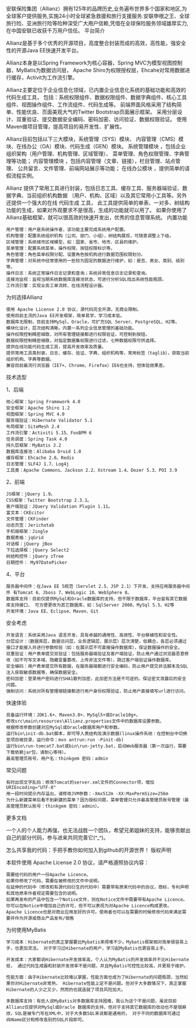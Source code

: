 安联保险集团（Allianz）拥有125年的品牌历史,业务遍布世界多个国家和地区,为全球客户提供服务,实施24小时全球紧急救援和旅行支援服务.安联申根之王、全球旅行险、亚洲旅行险等险种深受广大用户信赖,凭借在全球保险服务领域雄厚实力,在中国安联已收获千万用户信任。
平台简介

Allianz是基于多个优秀的开源项目，高度整合封装而成的高效，高性能，强安全性的开源Java EE快速开发平台。

Allianz本身是以Spring Framework为核心容器，Spring MVC为模型视图控制器，MyBatis为数据访问层， Apache Shiro为权限授权层，Ehcahe对常用数据进行缓存，Activit为工作流引擎。

Allianz主要定位于企业信息化领域，已内置企业信息化系统的基础功能和高效的代码生成工具， 包括：系统权限组件、数据权限组件、数据字典组件、核心工具组件、视图操作组件、工作流组件、代码生成等。 前端界面风格采用了结构简单、性能优良、页面美观大气的Twitter Bootstrap页面展示框架。 采用分层设计、双重验证、提交数据安全编码、密码加密、访问验证、数据权限验证。 使用Maven做项目管理，提高项目的易开发性、扩展性。

Allianz目前包括以下三大模块，系统管理（SYS）模块、 内容管理（CMS）模块、在线办公（OA）模块、代码生成（GEN）模块。 系统管理模块 ，包括企业组织架构（用户管理、机构管理、区域管理）、 菜单管理、角色权限管理、字典管理等功能； 内容管理模块 ，包括内容管理（文章、链接），栏目管理、站点管理、 公共留言、文件管理、前端网站展示等功能； 在线办公模块 ，提供简单的请假流程实例。

Allianz 提供了常用工具进行封装，包括日志工具、缓存工具、服务器端验证、数据字典、当前组织机构数据 （用户、机构、区域）以及其它常用小工具等。另外还提供一个强大的在线 代码生成 工具， 此工具提供简单的单表、一对多、树结构功能的生成，如果对外观要求不是很高，生成的功能就可以用了。 如果你使用了Allianz基础框架，就可以很高效的快速开发出，优秀的信息管理系统。
内置功能

    用户管理：用户是系统操作者，该功能主要完成系统用户配置。
    机构管理：配置系统组织机构（公司、部门、小组），树结构展现，可随意调整上下级。
    区域管理：系统城市区域模型，如：国家、省市、地市、区县的维护。
    菜单管理：配置系统菜单，操作权限，按钮权限标识等。
    角色管理：角色菜单权限分配、设置角色按机构进行数据范围权限划分。
    字典管理：对系统中经常使用的一些较为固定的数据进行维护，如：是否、男女、类别、级别等。
    操作日志：系统正常操作日志记录和查询；系统异常信息日志记录和查询。
    连接池监视：监视当期系统数据库连接池状态，可进行分析SQL找出系统性能瓶颈。
    工作流引擎：实现业务工单流转、在线流程设计器。

为何选择Allianz

    使用 Apache License 2.0 协议，源代码完全开源，无商业限制。
    使用目前主流的Java EE开发框架，简单易学，学习成本低。
    数据库无限制，目前支持MySql、Oracle，可扩充SQL Server、PostgreSQL、H2等。
    模块化设计，层次结构清晰。内置一系列企业信息管理的基础功能。
    操作权限控制精密细致，对所有管理链接都进行权限验证，可控制到按钮。
    数据权限控制精密细致，对指定数据集权限进行过滤，七种数据权限可供选择。
    提供在线功能代码生成工具，提高开发效率及质量。
    提供常用工具类封装，日志、缓存、验证、字典、组织机构等，常用标签（taglib），获取当前组织机构、字典等数据。
    兼容目前最流行浏览器（IE7+、Chrome、Firefox）IE6也支持，但体验效果差。

技术选型

1、后端

    核心框架：Spring Framework 4.0
    安全框架：Apache Shiro 1.2
    视图框架：Spring MVC 4.0
    服务端验证：Hibernate Validator 5.1
    布局框架：SiteMesh 2.4
    工作流引擎：Activiti 5.15、FoxBPM 6
    任务调度：Spring Task 4.0
    持久层框架：MyBatis 3.2
    数据库连接池：Alibaba Druid 1.0
    缓存框架：Ehcache 2.6、Redis
    日志管理：SLF4J 1.7、Log4j
    工具类：Apache Commons、Jackson 2.2、Xstream 1.4、Dozer 5.3、POI 3.9

2、前端

    JS框架：jQuery 1.9。
    CSS框架：Twitter Bootstrap 2.3.1。
    客户端验证：JQuery Validation Plugin 1.11。
    富文本：CKEcitor
    文件管理：CKFinder
    动态页签：Jerichotab
    手机端框架：Jingle
    数据表格：jqGrid
    对话框：jQuery jBox
    下拉选择框：jQuery Select2
    树结构控件：jQuery zTree
    日期控件： My97DatePicker

4、平台

    服务器中间件：在Java EE 5规范（Servlet 2.5、JSP 2.1）下开发，支持应用服务器中间件 有Tomcat 6、Jboss 7、WebLogic 10、WebSphere 8。
    数据库支持：目前仅提供MySql和Oracle数据库的支持，但不限于数据库，平台留有其它数据库支持接口， 可方便更改为其它数据库，如：SqlServer 2008、MySql 5.5、H2等
    开发环境：Java EE、Eclipse、Maven、Git

安全考虑

    开发语言：系统采用Java 语言开发，具有卓越的通用性、高效性、平台移植性和安全性。
    分层设计：（数据库层，数据访问层，业务逻辑层，展示层）层次清楚，低耦合，各层必须通过接口才能接入并进行参数校验（如：在展示层不可直接操作数据库），保证数据操作的安全。
    双重验证：用户表单提交双验证：包括服务器端验证及客户端验证，防止用户通过浏览器恶意修改（如不可写文本域、隐藏变量篡改、上传非法文件等），跳过客户端验证操作数据库。
    安全编码：用户表单提交所有数据，在服务器端都进行安全编码，防止用户提交非法脚本及SQL注入获取敏感数据等，确保数据安全。
    密码加密：登录用户密码进行SHA1散列加密，此加密方法是不可逆的。保证密文泄露后的安全问题。
    强制访问：系统对所有管理端链接都进行用户身份权限验证，防止用户直接填写url进行访问。

快速体验

    具备运行环境：JDK1.6+、Maven3.0+、MySql5+或Oracle10g+。
    修改src\main\resources\Allianz.properties文件中的数据库设置参数。
    根据修改参数创建对应MySql或Oracle数据库用户和参数。
    运行bin\init-db.bat脚本，即可导入表结构及演示数据(linux操作系统：在控制台中切换至项目根目录，运行命令：mvn antrun:run -Pinit-db)
    运行bin\run-tomcat7.bat或bin\run-jetty.bat，启动Web服务器（第一次运行，需要下载依赖jar包，请耐心等待）。
    最高管理员账号，用户名：thinkgem 密码：admin

常见问题

    有时出现文字乱码：修改Tomcat的server.xml文件的Connector项，增加URIEncoding="UTF-8"
    用一段时间提示内存溢出，请修改JVM参数：-Xmx512m -XX:MaxPermSize=256m
    为什么新建菜单后看不到新建的菜单？因为授权问题，菜单管理只允许最高管理员账号管理（最高管理员默认账号：thinkgem 密码：admin）。

更多文档


一个人的个人能力再强，也无法战胜一个团队，希望兄弟姐妹的支持，能够贡献出自己的部分代码，参与进来共同完善它(^_^)。

怎么共享我的代码：手把手教你如何加入到github的开源世界！
版权声明

本软件使用 Apache License 2.0 协议，请严格遵照协议内容：

    需要给代码的用户一份Apache Licence。
    如果你修改了代码，需要在被修改的文件中说明。
    在延伸的代码中（修改和有源代码衍生的代码中）需要带有原来代码中的协议，商标，专利声明和其他原来作者规定需要包含的说明。
    如果再发布的产品中包含一个Notice文件，则在Notice文件中需要带有Apache Licence。你可以在Notice中增加自己的许可，但不可以表现为对Apache Licence构成更改。
    Apache Licence也是对商业应用友好的许可。使用者也可以在需要的时候修改代码来满足需要并作为开源或商业产品发布/销售

为何使用MyBatis

    学习成本：Hibernate的真正掌握要比Mybatis来得难不少。Mybatis框架相对简单很容易上手，也更加灵活。 对于学习过Hibernate的用户，学习起MyBatis也更容易上手。

    开发成本：大家都说Hibernate开发效率高，个人认为MyBatis的开发效率并不比Hibernate低， 通过代码生成器和封装开发效率不是问题，并且MyBatis可控性比较高，并更易于维护。

    性能方面：由于Hibernate比较难以掌握，性能方面也成为了Hibernate的问题瓶颈，当然如果你对Hibernate非常熟， Hibernate性能上定不是问题。但对于大多数情况下，真正掌握Hibernate的人少之又少，然而的也就造就了项目风险加大。

    多数据库支持：有些人说MyBatis对多数据库支持困难，我认为这个不是问题，虽说目前Allianz仅提供对MySql或Oracle 数据库的支持，但对于支持其它数据库的改动也不是很麻烦，SQL是被专门写在XML中，对于大多数SQL来说都是通用的， 对于不同的数据库可通过dbName区分和修改各别的SQL片段即可。
